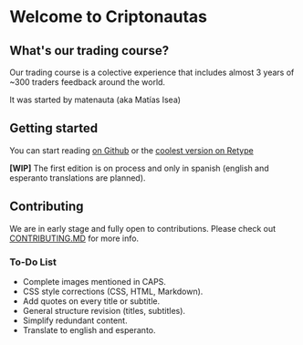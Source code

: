 # Welcome to Criptonautas

## What's our trading course?

Our trading course is a colective experience that includes almost 3 years of ~300 traders feedback around the world.

It was started by matenauta (aka Matías Isea) 

## Getting started

You can start reading [on Github](https://github.com/somos-criptonautas/trading) or the [coolest version on Retype](https://trading.criptonautas.co)

**[WIP]** The first edition is on process and only in spanish (english and esperanto translations are planned).

## Contributing

We are in early stage and fully open to contributions. Please check out [CONTRIBUTING.MD](https://github.com/somos-criptonautas/trading/blob/main/CONTRIBUTING.md) for more info.

### To-Do List

* Complete images mentioned in CAPS.
* CSS style corrections (CSS, HTML, Markdown).
* Add quotes on every title or subtitle.
* General structure revision (titles, subtitles).
* Simplify redundant content.
* Translate to english and esperanto.
